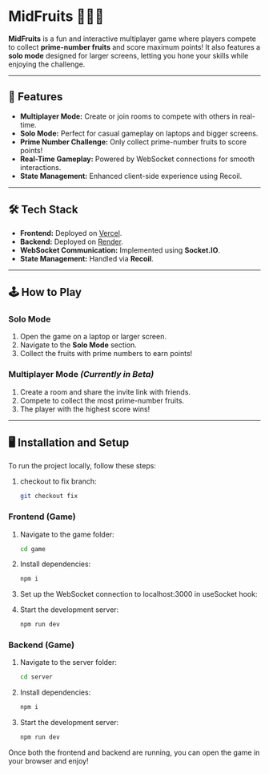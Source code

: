 # MidFruits 🍇🍊🍎

**MidFruits** is a fun and interactive multiplayer game where players compete to collect **prime-number fruits** and score maximum points! It also features a **solo mode** designed for larger screens, letting you hone your skills while enjoying the challenge.

---

## 🚀 Features

- **Multiplayer Mode:** Create or join rooms to compete with others in real-time.
- **Solo Mode:** Perfect for casual gameplay on laptops and bigger screens.
- **Prime Number Challenge:** Only collect prime-number fruits to score points!
- **Real-Time Gameplay:** Powered by WebSocket connections for smooth interactions.
- **State Management:** Enhanced client-side experience using Recoil.

---

## 🛠 Tech Stack

- **Frontend:** Deployed on [Vercel](https://vercel.com).
- **Backend:** Deployed on [Render](https://render.com).
- **WebSocket Communication:** Implemented using **Socket.IO**.
- **State Management:** Handled via **Recoil**.

---

## 🕹 How to Play

### Solo Mode
1. Open the game on a laptop or larger screen.
2. Navigate to the **Solo Mode** section.
3. Collect the fruits with prime numbers to earn points!

### Multiplayer Mode *(Currently in Beta)*
1. Create a room and share the invite link with friends.
2. Compete to collect the most prime-number fruits.
3. The player with the highest score wins!

---

## 🖥 Installation and Setup

To run the project locally, follow these steps:


1. checkout to fix branch:
   ```bash
   git checkout fix

### Frontend (Game)

1. Navigate to the game folder:
   ```bash
   cd game

2. Install dependencies:
   ```bash
   npm i

3. Set up the WebSocket connection to localhost:3000 in useSocket hook:

4. Start the development server:
   ```bash
   npm run dev


### Backend (Game)

1. Navigate to the server folder:
   ```bash
   cd server

2. Install dependencies:
   ```bash
   npm i

3. Start the development server:
   ```bash
   npm run dev

Once both the frontend and backend are running, you can open the game in your browser and enjoy!


